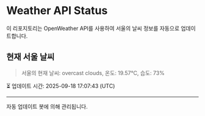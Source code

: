 
# Weather API Status

이 리포지토리는 OpenWeather API를 사용하여 서울의 날씨 정보를 자동으로 업데이트합니다.

## 현재 서울 날씨
> 서울의 현재 날씨: overcast clouds, 온도: 19.57°C, 습도: 73%

⏳ 업데이트 시간: 2025-09-18 17:07:43 (UTC)

---
자동 업데이트 봇에 의해 관리됩니다.
